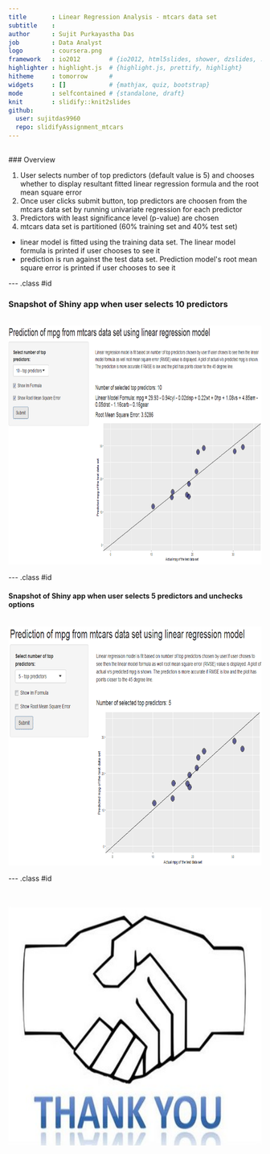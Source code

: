 ```yaml
---
title       : Linear Regression Analysis - mtcars data set
subtitle    : 
author      : Sujit Purkayastha Das
job         : Data Analyst
logo        : coursera.png
framework   : io2012        # {io2012, html5slides, shower, dzslides, ...}
highlighter : highlight.js  # {highlight.js, prettify, highlight}
hitheme     : tomorrow      # 
widgets     : []            # {mathjax, quiz, bootstrap}
mode        : selfcontained # {standalone, draft}
knit        : slidify::knit2slides
github:
  user: sujitdas9960
  repo: slidifyAssignment_mtcars
---
```

</br>
### Overview

1. User selects number of top predictors (default value is 5) and chooses whether to display resultant fitted linear regression formula and the root mean square error
2. Once user clicks submit button, top predictors are choosen from the mtcars data set by running univariate regression for each predictor
3. Predictors with least significance level (p-value) are chosen
4. mtcars data set is partitioned (60% training set and 40% test set)
 + linear model is fitted using the training data set. The linear model formula is printed if user chooses to see it
 + prediction is run against the test data set. Prediction model's root mean square error is printed if user chooses to see it

--- .class #id 
</br>
### Snapshot of Shiny app when user selects 10 predictors
</br>
<div style='text-align: center;'>
    <img height='475' src='./assets/img/snapshot.png' />
</div>

--- .class #id
</br>
#### Snapshot of Shiny app when user selects 5 predictors and unchecks options
</br>
<div style='text-align: center;'>
    <img height='475' src='./assets/img/snapshot_noOptions.png' />
</div>

--- .class #id

</br>
</br>

<div style='text-align: center;'>
    <img height='475' src='./assets/img/thank-you.png' />
</div>

